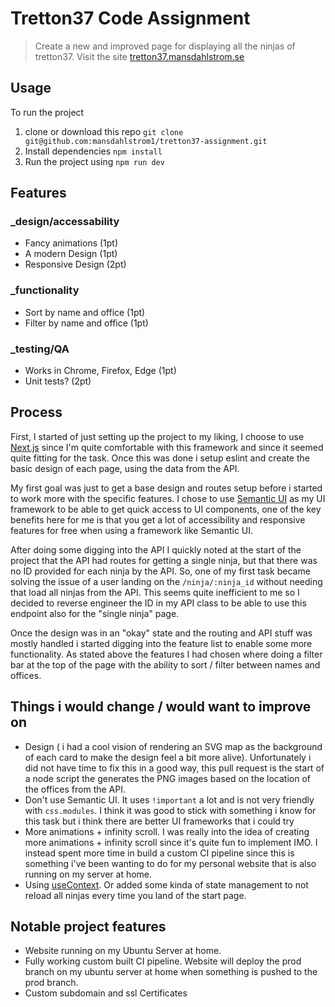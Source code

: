 # Tretton37 Code Assignment
> Create a new and improved page for displaying all the ninjas of tretton37. Visit the site [tretton37.mansdahlstrom.se](https://tretton37.mansdahlstrom.se/)

## Usage
To run the project

1. clone or download this repo `git clone git@github.com:mansdahlstrom1/tretton37-assignment.git`
2. Install dependencies `npm install`
3. Run the project using `npm run dev`

## Features

### _design/accessability

- Fancy animations (1pt)
- A modern Design (1pt)
- Responsive Design (2pt)

### _functionality

- Sort by name and office (1pt)
- Filter by name and office (1pt)

### _testing/QA

- Works in Chrome, Firefox, Edge (1pt)
- Unit tests? (2pt)

## Process

First, I started of just setting up the project to my liking, I choose to use [Next.js](https://nextjs.org/) since I'm quite comfortable with this framework and since it seemed quite fitting for the task. Once this was done i setup eslint and create the basic design of each page, using the data from the API.

My first goal was just to get a base design and routes setup before i started to work more with the specific features. I chose to use [Semantic UI](https://react.semantic-ui.com/) as my UI framework to be able to get quick access to UI components, one of the key benefits here for me is that you get a lot of accessibility and responsive features for free when using a framework like Semantic UI.

After doing some digging into the API I quickly noted at the start of the project that the API had routes for getting a single ninja, but that there was no ID provided for each ninja by the API. So, one of my first task became solving the issue of a user landing on the `/ninja/:ninja_id` without needing that load all ninjas from the API. This seems quite inefficient to me so I decided to reverse engineer the ID in my API class to be able to use this endpoint also for the "single ninja" page.

Once the design was in an "okay" state and the routing and API stuff was mostly handled i started digging into the feature list to enable some more functionality. As stated above the features I had chosen where doing a filter bar at the top of the page with the ability to sort / filter between names and offices.

## Things i would change / would want to improve on

- Design ( i had a cool vision of rendering an SVG map as the background of each card to make the design feel a bit more alive). Unfortunately i did not have time to fix this in a good way, this pull request is the start of a node script the generates the PNG images based on the location of the offices from the API.
- Don't use Semantic UI. It uses `!important` a lot and is not very friendly with `css.modules`. I think it was good to stick with something i know for this task but i think there are better UI frameworks that i could try
- More animations + infinity scroll. I was really into the idea of creating more animations +  infinity scroll since it's quite fun to implement IMO. I instead spent more time in build a custom CI pipeline since this is something i've been wanting to do for my personal website that is also running on my server at home.
- Using [useContext](https://reactjs.org/docs/hooks-reference.html#usecontext). Or added some kinda of state management to not reload all ninjas every time you land of the start page. 

## Notable project features

- Website running on my Ubuntu Server at home.
- Fully working custom built CI pipeline. Website will deploy the prod branch on my ubuntu server at home when something is pushed to the prod branch.
- Custom subdomain and ssl Certificates 

 